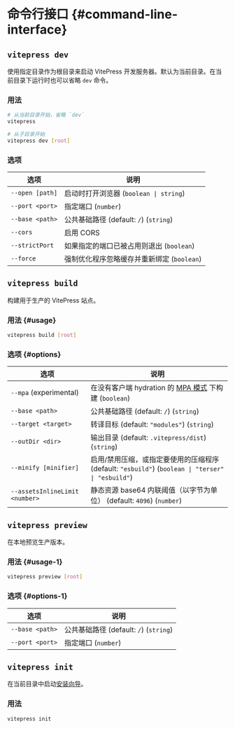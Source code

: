 # 命令行接口 {#command-line-interface}

## `vitepress dev`

使用指定目录作为根目录来启动 VitePress 开发服务器。默认为当前目录。在当前目录下运行时也可以省略 `dev` 命令。

### 用法

```sh
# 从当前目录开始，省略 `dev`
vitepress

# 从子目录开始
vitepress dev [root]
```

### 选项

| 选项            | 说明                                       |
| --------------- | ------------------------------------------ |
| `--open [path]` | 启动时打开浏览器 (`boolean \| string`)     |
| `--port <port>` | 指定端口 (`number`)                        |
| `--base <path>` | 公共基础路径 (default: `/`) (`string`)     |
| `--cors`        | 启用 CORS                                  |
| `--strictPort`  | 如果指定的端口已被占用则退出 (`boolean`)   |
| `--force`       | 强制优化程序忽略缓存并重新绑定 (`boolean`) |

## `vitepress build`

构建用于生产的 VitePress 站点。

### 用法 {#usage}

```sh
vitepress build [root]
```

### 选项 {#options}

| 选项                           | 说明                                                                                              |
| ------------------------------ | ------------------------------------------------------------------------------------------------- |
| `--mpa` (experimental)         | 在没有客户端 hydration 的 [MPA 模式](../guide/mpa-mode) 下构建 (`boolean`)                        |
| `--base <path>`                | 公共基础路径 (default: `/`) (`string`)                                                            |
| `--target <target>`            | 转译目标 (default: `"modules"`) (`string`)                                                        |
| `--outDir <dir>`               | 输出目录 (default: `.vitepress/dist`) (`string`)                                                  |
| `--minify [minifier]`          | 启用/禁用压缩，或指定要使用的压缩程序 (default: `"esbuild"`) (`boolean \| "terser" \| "esbuild"`) |
| `--assetsInlineLimit <number>` | 静态资源 base64 内联阈值（以字节为单位） (default: `4096`) (`number`)                             |

## `vitepress preview`

在本地预览生产版本。

### 用法 {#usage-1}

```sh
vitepress preview [root]
```

### 选项 {#options-1}

| 选项            | 说明                                   |
| --------------- | -------------------------------------- |
| `--base <path>` | 公共基础路径 (default: `/`) (`string`) |
| `--port <port>` | 指定端口 (`number`)                    |

## `vitepress init`

在当前目录中启动[安装向导](../guide/getting-started#setup-wizard)。

### 用法

```sh
vitepress init
```
